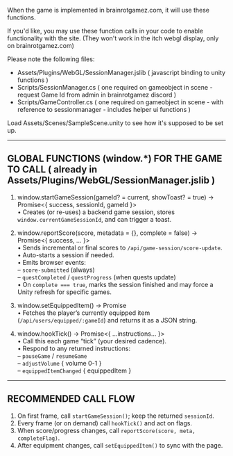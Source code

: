 
When the game is implemented in brainrotgamez.com, it will use these functions.

If you'd like, you may use these function calls in your code to enable functionality with the site.
(They won't work in the itch webgl display, only on brainrotgamez.com)

Please note the following files:
- Assets/Plugins/WebGL/SessionManager.jslib ( javascript binding to unity functions )
- Scripts/SessionManager.cs ( one required on gameobject in scene - request Game Id from admin in brainrotgamez discord )
- Scripts/GameController.cs ( one required on gameobject in scene - with reference to sessionmanager - includes helper ui functions )

Load Assets/Scenes/SampleScene.unity to see how it's supposed to be set up.

--------------------------------------------------------------------
GLOBAL FUNCTIONS (window.*) FOR THE GAME TO CALL ( already in Assets/Plugins/WebGL/SessionManager.jslib )
--------------------------------------------------------------------

1. window.startGameSession(gameId? = current, showToast? = true) → Promise<{ success, sessionId, gameId }>  
   • Creates (or re-uses) a backend game session, stores `window.currentGameSessionId`, and can trigger a toast.

2. window.reportScore(score, metadata = {}, complete = false) → Promise<{ success, … }>  
   • Sends incremental or final scores to `/api/game-session/score-update`.  
   • Auto-starts a session if needed.  
   • Emits browser events:  
     – `score-submitted` (always)  
     – `questCompleted` / `questProgress` (when quests update)  
   • On `complete === true`, marks the session finished and may force a Unity refresh for specific games.

3. window.setEquippedItem() → Promise<JSONStringified EquippedItem>  
   • Fetches the player’s currently equipped item (`/api/users/equipped/:gameId`) and returns it as a JSON string.

4. window.hookTick() → Promise<{ …instructions… }>  
   • Call this each game “tick” (your desired cadence).  
   • Respond to any returned instructions:  
     – `pauseGame` / `resumeGame`  
     – `adjustVolume` { volume 0-1 }  
     – `equippedItemChanged` { equippedItem }

--------------------------------------------------------------------
RECOMMENDED CALL FLOW
--------------------------------------------------------------------
1. On first frame, call `startGameSession()`; keep the returned `sessionId`.  
2. Every frame (or on demand) call `hookTick()` and act on flags.  
3. When score/progress changes, call `reportScore(score, meta, completeFlag)`.  
4. After equipment changes, call `setEquippedItem()` to sync with the page.
